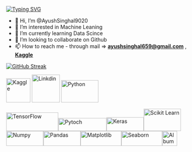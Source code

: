[![Typing SVG](https://readme-typing-svg.demolab.com/?lines=Hello,+good+to+see+you+🙃;Let's+get+better+together+✊)](https://git.io/typing-svg)

- 👋 Hi, I’m @AyushSinghal9020
- 👀 I’m interested in Machine Leaning
- 🌱 I’m currently learning Data Scince
- 💞️ I’m looking to collaborate on Github
- 📫 How to reach me - through mail => **ayushsinghal659@gmail.com** , **[Kaggle](https://www.kaggle.com/ayushs9020)**

[![GitHub Streak](https://streak-stats.demolab.com?user=AyushSinghal9020&theme=dark&hide_border=true&date_format=M%20j%5B%2C%20Y%5D)](https://git.io/streak-stats)

<a href="https://www.kaggle.com/ayushs9020">
<img src="https://i.ibb.co/BfxpHX7/Picture1.png" alt="Kaggle" width = 65></a>
<a href="https://www.linkedin.com/in/ayush-singhal-a0614a221">
<img src="https://static.vecteezy.com/system/resources/previews/017/339/624/original/linkedin-icon-free-png.png" alt="Linkdin" width = 75></a>
<img src="https://logos-world.net/wp-content/uploads/2021/10/Python-Logo.png" alt="Python" width="100" height="60"/> 

<img src="https://www.quintagroup.com/blog/blog-images/machine-learning-libraries/tensorflow.png/@@images/image.png" alt="TensorFlow" width="140" height="50"/><img src="https://upload.wikimedia.org/wikipedia/commons/9/96/Pytorch_logo.png" alt="Pytoch" width="130" height="35"/><img src="https://keras.io/img/logo.png" alt="Keras" width="100" height="37"/><img src="https://upload.wikimedia.org/wikipedia/commons/thumb/0/05/Scikit_learn_logo_small.svg/2560px-Scikit_learn_logo_small.svg.png" alt="Scikit Learn" width="100" height="60"/><img src="https://upload.wikimedia.org/wikipedia/commons/thumb/3/31/NumPy_logo_2020.svg/2560px-NumPy_logo_2020.svg.png" alt="Numpy" width="100" height="40"/><img src="https://upload.wikimedia.org/wikipedia/commons/thumb/e/ed/Pandas_logo.svg/2560px-Pandas_logo.svg.png" alt="Pandas" width="100" height="40"/><img src="https://matplotlib.org/3.1.1/_static/logo2_compressed.svg" alt="Matplotlib" width="110" height="40"/><img src="https://seaborn.pydata.org/_images/logo-wide-lightbg.svg" alt="Seaborn" width="110" height="40"/><img src="https://albumentations.ai/docs/images/logo.png" alt="Albumnetations" width="40" height="40"/>

<!---
AyushSinghal9020/AyushSinghal9020 is a ✨ special ✨ repository because its `README.md` (this file) appears on your GitHub profile.
You can click the Preview link to take a look at your changes.
--->
